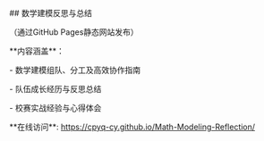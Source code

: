\## 数学建模反思与总结



（通过GitHub Pages静态网站发布）



\*\*内容涵盖\*\*：

\- 数学建模组队、分工及高效协作指南

\- 队伍成长经历与反思总结

\- 校赛实战经验与心得体会



\*\*在线访问\*\*: https://cpyq-cy.github.io/Math-Modeling-Reflection/

